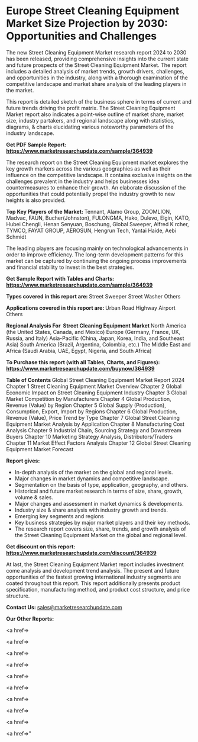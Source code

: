 # Europe Street Cleaning Equipment Market Size Projection by 2030: Opportunities and Challenges

The new Street Cleaning Equipment Market research report 2024 to 2030 has been released, providing comprehensive insights into the current state and future prospects of the Street Cleaning Equipment Market. The report includes a detailed analysis of market trends, growth drivers, challenges, and opportunities in the industry, along with a thorough examination of the competitive landscape and market share analysis of the leading players in the market.

This report is detailed sketch of the business sphere in terms of current and future trends driving the profit matrix. The Street Cleaning Equipment Market report also indicates a point-wise outline of market share, market size, industry partakers, and regional landscape along with statistics, diagrams, &amp; charts elucidating various noteworthy parameters of the industry landscape.

<strong><b>Get PDF Sample Report: <a href=https://www.marketresearchupdate.com/sample/364939>https://www.marketresearchupdate.com/sample/364939</a></b></strong>

The research report on the Street Cleaning Equipment market explores the key growth markers across the various geographies as well as their influence on the competitive landscape. It contains exclusive insights on the challenges prevalent in the industry and helps businesses idea countermeasures to enhance their growth. An elaborate discussion of the opportunities that could potentially propel the industry growth to new heights is also provided.

<strong><b>Top Key Players of the Market:
</b></strong>Tennant, Alamo Group, ZOOMLION, Madvac, FAUN, Bucher(Johnston), FULONGMA, Hako, Dulevo, Elgin, KATO, Hubei Chengli, Henan Senyuan, Boschung, Global Sweeper, Alfred K rcher, TYMCO, FAYAT GROUP, AEROSUN, Hengrun Tech, Yantai Haide, Aebi Schmidt<strong><b>
</b></strong>

The leading players are focusing mainly on technological advancements in order to improve efficiency. The long-term development patterns for this market can be captured by continuing the ongoing process improvements and financial stability to invest in the best strategies.

<strong><b>Get Sample Report with Tables and Charts: <a href=https://www.marketresearchupdate.com/sample/364939>https://www.marketresearchupdate.com/sample/364939</a></b></strong>

<strong><b>Types covered in this report are:
</b></strong>Street Sweeper
Street Washer
Others<strong><b>
</b></strong>

<strong><b>Applications covered in this report are:
</b></strong>Urban Road
Highway
Airport
Others<strong><b>
</b></strong>

<strong><b>Regional Analysis For  Street Cleaning Equipment Market</b></strong><strong><b>
</b></strong>North America (the United States, Canada, and Mexico)
Europe (Germany, France, UK, Russia, and Italy)
Asia-Pacific (China, Japan, Korea, India, and Southeast Asia)
South America (Brazil, Argentina, Colombia, etc.)
The Middle East and Africa (Saudi Arabia, UAE, Egypt, Nigeria, and South Africa)

<strong><b>To Purchase this report (with all Tables, Charts, and Figures): <a href=https://www.marketresearchupdate.com/buynow/364939>https://www.marketresearchupdate.com/buynow/364939</a></b></strong>

<strong><b>Table of Contents</b></strong><strong><b>
</b></strong>Global Street Cleaning Equipment Market Report 2024
Chapter 1 Street Cleaning Equipment Market Overview
Chapter 2 Global Economic Impact on Street Cleaning Equipment Industry
Chapter 3 Global Market Competition by Manufacturers
Chapter 4 Global Production, Revenue (Value) by Region
Chapter 5 Global Supply (Production), Consumption, Export, Import by Regions
Chapter 6 Global Production, Revenue (Value), Price Trend by Type
Chapter 7 Global Street Cleaning Equipment Market Analysis by Application
Chapter 8 Manufacturing Cost Analysis
Chapter 9 Industrial Chain, Sourcing Strategy and Downstream Buyers
Chapter 10 Marketing Strategy Analysis, Distributors/Traders
Chapter 11 Market Effect Factors Analysis
Chapter 12 Global Street Cleaning Equipment Market Forecast

<strong><b>Report gives:</b></strong>

- In-depth analysis of the market on the global and regional levels.
- Major changes in market dynamics and competitive landscape.
- Segmentation on the basis of type, application, geography, and others.
- Historical and future market research in terms of size, share, growth, volume &amp; sales.
- Major changes and assessment in market dynamics &amp; developments.
- Industry size &amp; share analysis with industry growth and trends.
- Emerging key segments and regions
- Key business strategies by major market players and their key methods.
- The research report covers size, share, trends, and growth analysis of the Street Cleaning Equipment Market on the global and regional level.

<strong><b>Get discount on this report: <a href=https://www.marketresearchupdate.com/discount/364939>https://www.marketresearchupdate.com/discount/364939</a></b></strong>

At last, the Street Cleaning Equipment Market report includes investment come analysis and development trend analysis. The present and future opportunities of the fastest growing international industry segments are coated throughout this report. This report additionally presents product specification, manufacturing method, and product cost structure, and price structure.

<strong><b>Contact Us:
</b></strong>sales@marketresearchupdate.com

<strong>Our Other Reports:</strong>

<a href=></a>

<a href=></a>

<a href=></a>

<a href=></a>

<a href=></a>

<a href=></a>

<a href=></a>

<a href=></a>

<a href=></a>

<a href=></a>"
